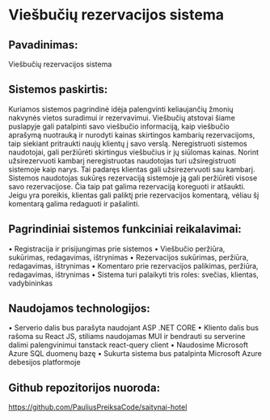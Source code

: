 # Viešbučių rezervacijos sistema

## Pavadinimas:
Viešbučių rezervacijos sistema

## Sistemos paskirtis:
Kuriamos sistemos pagrindinė idėja palengvinti keliaujančių žmonių nakvynės vietos suradimui ir rezervavimui. Viešbučių atstovai šiame puslapyje gali patalpinti savo viešbučio informaciją, kaip viešbučio aprašymą nuotrauką ir nurodyti kainas skirtingos kambarių rezervacijoms, taip siekiant pritraukti naujų klientų į savo verslą. Neregistruoti sistemos naudotojai, gali peržiūrėti skirtingus viešbučius ir jų siūlomas kainas. Norint užsirezervuoti kambarį neregistruotas naudotojas turi užsiregistruoti sistemoje kaip narys. Tai padaręs klientas gali užsirezervuoti sau kambarį. Sistemos naudotojas sukūręs rezervaciją sistemoje ją gali peržiūrėti visose savo rezervacijose. Čia taip pat galima rezervaciją koreguoti ir atšaukti. Jeigu yra poreikis, klientas gali paliktį prie rezervacijos komentarą, vėliau šį komentarą galima redaguoti ir pašalinti.

## Pagrindiniai sistemos funkciniai reikalavimai:
•	Registracija ir prisijungimas prie sistemos
•	Viešbučio peržiūra, sukūrimas, redagavimas, ištrynimas 
•	Rezervacijos sukūrimas, peržiūra, redagavimas, ištrynimas
•	Komentaro prie rezervacijos palikimas, peržiūra, redagavimas, ištrynimas
•	Sistema turi palaikyti tris roles: svečias, klientas, vadybininkas

## Naudojamos technologijos:
•	Serverio dalis bus parašyta naudojant ASP .NET CORE 
•	Kliento dalis bus rašoma su React JS, stiliams naudojamas MUI ir bendrauti su serverine dalimi palengvinimui tanstack react-query client
•	Naudosime Microsoft Azure SQL duomenų bazę
•	Sukurta sistema bus patalpinta Microsoft Azure debesijos platformoje

## Github repozitorijos nuoroda:
https://github.com/PauliusPreiksaCode/saitynai-hotel
